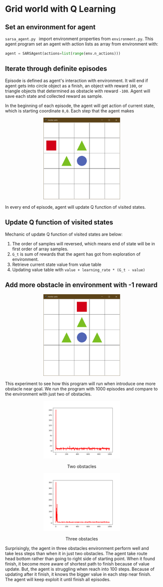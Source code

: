 # Grid world with Q Learning

## Set an environment for agent

`sarsa_agent.py ` import environment properties from `environment.py`. This agent program set an agent with action lists as array from environment with:
```python
agent = SARSAgent(actions=list(range(env.n_actions)))
```

## Iterate through definite episodes

Episode is defined as agent's interaction with environment. It will end if agent gets into circle object as a finish, an object with reward `100`, or triangle objects that determined as obstacle with reward `-100`. Agent will save each state and collected reward as sample. 

In the beginning of each episode, the agent will get action of current state, which is starting coordinate `0,0`. Each step that the agent makes 

<p align="center"><img width="50%" src="../../images/mc_explore.png"></p>

In every end of episode, agent will update Q function of visited states. 

## Update Q function of visited states

Mechanic of update Q function of visited states are below:

1. The order of samples will reversed, which means end of state will be in first order of array samples.
2. `G_t` is sum of rewards that the agent has got from exploration of environment.
3. Retrieve current state value from value table
4. Updating value table with `value + learning_rate * (G_t - value)`

## Add more obstacle in environment with -1 reward

<p align="center"><img width="50%" src="../../images/mc_add_obstacle.png"></p>

This experiment to see how this program will run when introduce one more obstacle near goal. We run the program with 1000 episodes and compare to the environment with just two of obstacles. 

<p align="center"><img width="50%" src="../../images/mc_1000.png"></p>
<p align="center">Two obstacles<p>
<p align="center"><img width="50%" src="../../images/mc_1000_obstacle.png"></p>
<p align="center">Three obstacles<p>

Surprisingly, the agent in three obstacles environment perform well and take less steps than when it in just two obstacles. The agent take route head bottom rather than going to right side of starting point. When it found finish, it become more aware of shortest path to finish because of value update. But, the agent is struggling when reach into 100 steps. Because of updating after it finish, it knows the bigger value in each step near finish. The agent will keep exploit it until finish all episodes.